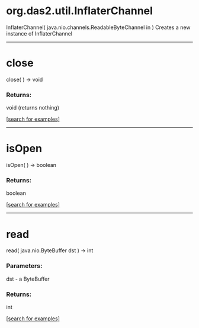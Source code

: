 # org.das2.util.InflaterChannel
InflaterChannel( java.nio.channels.ReadableByteChannel in )
Creates a new instance of InflaterChannel

***
<a name="close"></a>
# close
close(  ) &rarr; void



### Returns:
void (returns nothing)


<a href="https://github.com/autoplot/dev/search?q=close&unscoped_q=close">[search for examples]</a>

***
<a name="isOpen"></a>
# isOpen
isOpen(  ) &rarr; boolean



### Returns:
boolean


<a href="https://github.com/autoplot/dev/search?q=isOpen&unscoped_q=isOpen">[search for examples]</a>

***
<a name="read"></a>
# read
read( java.nio.ByteBuffer dst ) &rarr; int



### Parameters:
dst - a ByteBuffer

### Returns:
int


<a href="https://github.com/autoplot/dev/search?q=read&unscoped_q=read">[search for examples]</a>

